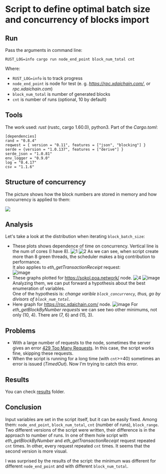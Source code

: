 # Script to define optimal batch size and concurrency of blocks import

## Run
Pass the arguments in command line:
```
RUST_LOG=info cargo run node_end_point block_num_total cnt
```
Where:  
- `RUST_LOG=info` is to track progress
- `node_end_point` is node for test (e. g. *https://rpc.xdaichain.com/*, or *rpc.xdaichain.com*)  
- `block_num_total` is number of generated blocks  
- `cnt` is number of runs (optional, 10 by default)  

## Tools
The work used: *rust* (rustc, cargo 1.60.0), python3. Part of the *Cargo.toml*:
```
[dependencies]
rand = "0.8.4"
reqwest = { version = "0.11", features = ["json", "blocking"] }
serde = {version = "1.0.137", features = ["derive"] }
serde_json = "1.0.81"
env_logger = "0.9.0"
log = "0.4.17"
csv = "1.1.6"
```
## Structure of concurrency 
The picture shows how the block numbers are stored in memory and how concurrency is applied to them:

![](https://i.imgur.com/qCOH6eB.png)

## Analysis
Let's take a look at the distribution when iterating `block_batch_size`:

* These plots shows dependence of time on concurrency. Vertical line is the num of cores (I have 8).
![1](https://user-images.githubusercontent.com/70902141/171616230-9d7a71d2-4e7d-4aec-a914-0f47ebb9bce9.png)
![2](https://user-images.githubusercontent.com/70902141/171616234-e6124ca4-7e7c-466e-adfa-1c447f3d8ed3.png)
As we can see, when script create more than 8 green threads, the scheduler makes a big contribution to performance.  
It also applies to *eth_getTransactionReceipt* request:  
![image](https://user-images.githubusercontent.com/70902141/171616633-824e80ec-f040-4b30-b00a-c0e94dfe29a7.png)
* These graphs plotted for https://sokol.poa.network/ node.
![4](https://user-images.githubusercontent.com/70902141/171633675-5038c5e4-efe7-45d7-a97c-ea5e528e04c4.png)
![image](https://user-images.githubusercontent.com/70902141/171634703-d572b995-66ed-4b29-adb8-bd6ddeb6e4cc.png)
Analyzing them, we can put forward a hypothesis about the best enumeration of variables.  
One of the hypothesis is: *change varible `block_concurrency`, thus, go by divisors of `block_num_total`*.
* Here graph for https://rpc.xdaichain.com/ node.
![image](https://user-images.githubusercontent.com/70902141/171635106-ccf2ead1-10ff-40fd-800e-aa50df5d18c3.png)
For *eth_getBlockByNumber requests* we can see two other minimums, not only (10, 4). There are (7, 6) and (15, 3).

  
## Problems
* With a large number of requests to the node, sometimes the server gives an error [429 Too Many Requests](https://developer.mozilla.org/ru/docs/Web/HTTP/Status/429). In this case, the script works fine, skipping these requests.
* When the script is running for a long time (with `cnt`>=40) sometimes an error is issued (*TimedOut*). Now I'm trying to catch this error.
## Results
You can check [results](results/README.md) folder.
## Сonclusion
Input variables are set in the script itself, but it can be easily fixed.
Among them: `node_end_point`, `block_num_total`, `cnt` (number of runs), `block_range`.
Two different versions of the script were written, their difference is in the approach to number of runs. In one of them hole script with *eth_getBlockByNumber* and *eth_getTransactionReceipt* request repeated `cnt` times. In other, every request repeated `cnt` times.
It seems that the second version is more visual.

I was surprised by the results of the script: the minimum was different for different `node_end_point` and with different `block_num_total`.
